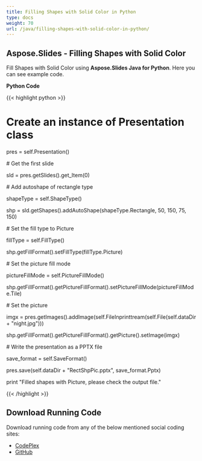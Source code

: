 ```yaml
---
title: Filling Shapes with Solid Color in Python
type: docs
weight: 70
url: /java/filling-shapes-with-solid-color-in-python/
---
```


## **Aspose.Slides - Filling Shapes with Solid Color**
Fill Shapes with Solid Color using **Aspose.Slides Java for Python**. Here you can see example code.

**Python Code**

{{< highlight python >}}

 # Create an instance of Presentation class

pres = self.Presentation()

\# Get the first slide

sld = pres.getSlides().get_Item(0)

\# Add autoshape of rectangle type

shapeType = self.ShapeType()

shp = sld.getShapes().addAutoShape(shapeType.Rectangle, 50, 150, 75, 150)

\# Set the fill type to Picture

fillType = self.FillType()

shp.getFillFormat().setFillType(fillType.Picture)

\# Set the picture fill mode

pictureFillMode = self.PictureFillMode()

shp.getFillFormat().getPictureFillFormat().setPictureFillMode(pictureFillMode.Tile)

\# Set the picture

imgx = pres.getImages().addImage(self.FileInprinttream(self.File(self.dataDir + "night.jpg")))

shp.getFillFormat().getPictureFillFormat().getPicture().setImage(imgx)

\# Write the presentation as a PPTX file

save_format = self.SaveFormat()

pres.save(self.dataDir + "RectShpPic.pptx", save_format.Pptx)

print "Filled shapes with Picture, please check the output file."

{{< /highlight >}}
## **Download Running Code**
Download running code from any of the below mentioned social coding sites:

- [CodePlex](https://asposeslidesjavapython.codeplex.com/releases/view/620922)
- [GitHub](https://github.com/aspose-slides/Aspose.Slides-for-Java/releases/tag/Aspose.Slides_Java_for_Python-v1.0)
